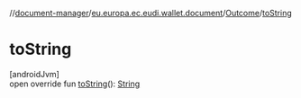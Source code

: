 //[document-manager](../../../index.md)/[eu.europa.ec.eudi.wallet.document](../index.md)/[Outcome](index.md)/[toString](to-string.md)

# toString

[androidJvm]\
open override fun [toString](to-string.md)(): [String](https://kotlinlang.org/api/latest/jvm/stdlib/kotlin-stdlib/kotlin/-string/index.html)
